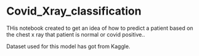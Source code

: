 # Covid_Xray_classification

THis notebook created to get an idea of how to predict a patient based on the chest x ray that patient is normal or covid positive..

Dataset used for this model has got from Kaggle.
